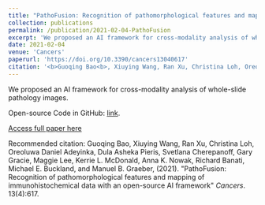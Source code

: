 ```yaml
---
title: "PathoFusion: Recognition of pathomorphological features and mapping of immunohistochemical data with an open-source AI framework"
collection: publications
permalink: /publication/2021-02-04-PathoFusion
excerpt: 'We proposed an AI framework for cross-modality analysis of whole-slide pathology images. Code:https://github.com/guoqingbao/Pathofusion.'
date: 2021-02-04
venue: 'Cancers'
paperurl: 'https://doi.org/10.3390/cancers13040617'
citation: '<b>Guoqing Bao<b>, Xiuying Wang, Ran Xu, Christina Loh, Oreoluwa Daniel Adeyinka, Dula Asheka Pieris, Svetlana Cherepanoff, Gary Gracie, Maggie Lee, Kerrie L. McDonald, Anna K. Nowak, Richard Banati, Michael E. Buckland, and Manuel B. Graeber, (2021). &quot;PathoFusion: Recognition of pathomorphological features and mapping of immunohistochemical data with an open-source AI framework&quot; <i>Cancers</i>. 13(4):617.'
---
```

We proposed an AI framework for cross-modality analysis of whole-slide pathology images. 

Open-source Code in GitHub: [link](https://github.com/guoqingbao/Pathofusion).

[Access full paper here](https://doi.org/10.3390/cancers13040617)

Recommended citation: Guoqing Bao, Xiuying Wang, Ran Xu, Christina Loh, Oreoluwa Daniel Adeyinka, Dula Asheka Pieris, Svetlana Cherepanoff, Gary Gracie, Maggie Lee, Kerrie L. McDonald, Anna K. Nowak, Richard Banati, Michael E. Buckland, and Manuel B. Graeber, (2021). "PathoFusion: Recognition of pathomorphological features and mapping of immunohistochemical data with an open-source AI framework" <i>Cancers</i>. 13(4):617.